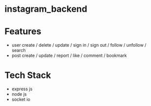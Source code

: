 # instagram_backend

# Features
 - user create / delete / update / sign in / sign out / follow / unfollow / search 
 - post create / update / report / like / comment / bookmark 
 
# Tech Stack
  - express js
  - node js
  - socket io
